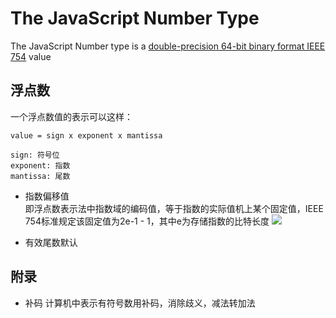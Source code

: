 # The JavaScript Number Type
The JavaScript Number type is a [double-precision 64-bit binary format IEEE 754](https://zh.wikipedia.org/wiki/%E6%B5%AE%E7%82%B9%E6%95%B0) value

## 浮点数
一个浮点数值的表示可以这样：
```
value = sign x exponent x mantissa

sign: 符号位
exponent: 指数
mantissa: 尾数
```

* 指数偏移值  
即浮点数表示法中指数域的编码值，等于指数的实际值机上某个固定值，IEEE 754标准规定该固定值为2e-1 - 1，其中e为存储指数的比特长度
![](https://sxbkj-public.oss-cn-hangzhou.aliyuncs.com/fe/csz/cache/exponent-of-single-precision.png)

* 有效尾数默认

## 附录
* 补码
计算机中表示有符号数用补码，消除歧义，减法转加法



